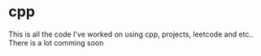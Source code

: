 # cpp
This is all the code I've worked on using cpp, projects, leetcode and etc.. There is a lot comming soon

